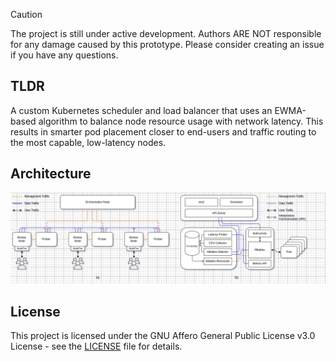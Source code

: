> [!CAUTION]
> The project is still under active development. Authors ARE NOT responsible for any damage caused 
by this prototype. Please consider creating an issue if you have any questions.

## TLDR
A custom Kubernetes scheduler and load balancer that uses an EWMA-based
algorithm to balance node resource usage with network latency. This results in
smarter pod placement closer to end-users and traffic routing to the most
capable, low-latency nodes.

## Architecture
![System Architecture](./docs/system_architecture.png)

## License
This project is licensed under the GNU Affero General Public License v3.0
License - see the [LICENSE](LICENSE) file for details.
